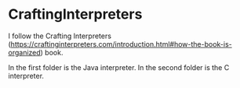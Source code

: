 # CraftingInterpreters

I follow the Crafting Interpreters (https://craftinginterpreters.com/introduction.html#how-the-book-is-organized) book.

In the first folder is the Java interpreter.
In the second folder is the C interpreter.
